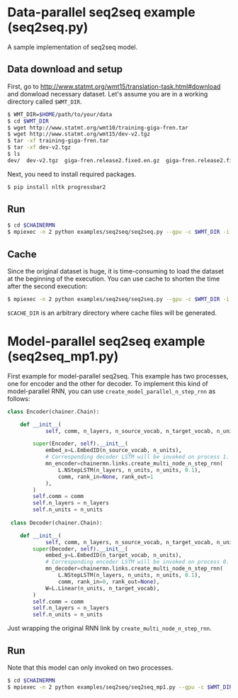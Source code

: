 # Data-parallel seq2seq example (seq2seq.py)

A sample implementation of seq2seq model.

## Data download and setup

First, go to http://www.statmt.org/wmt15/translation-task.html#download and donwload necessary dataset.
Let's assume you are in a working directory called `$WMT_DIR`.

```bash
$ WMT_DIR=$HOME/path/to/your/data
$ cd $WMT_DIR
$ wget http://www.statmt.org/wmt10/training-giga-fren.tar
$ wget http://www.statmt.org/wmt15/dev-v2.tgz
$ tar -xf training-giga-fren.tar
$ tar -xf dev-v2.tgz
$ ls 
dev/  dev-v2.tgz  giga-fren.release2.fixed.en.gz  giga-fren.release2.fixed.fr.gz  training-giga-fren.tar

```

Next, you need to install required packages.

```bash
$ pip install nltk progressbar2
```

## Run

```bash
$ cd $CHAINERMN
$ mpiexec -n 2 python examples/seq2seq/seq2seq.py --gpu -c $WMT_DIR -i $WMT_DIR --out result.tmp
```

## Cache

Since the original dataset is huge, it is time-consuming to load the dataset at the beginning of the execution.
You can use cache to shorten the time after the second execution:

```bash
$ mpiexec -n 2 python examples/seq2seq/seq2seq.py --gpu -c $WMT_DIR -i $WMT_DIR --out result.tmp --cache $CACHE_DIR
```

`$CACHE_DIR` is an arbitrary directory where cache files will be generated.

# Model-parallel seq2seq example (seq2seq\_mp1.py)

First example for model-parallel seq2seq.
This example has two processes, one for encoder and the other for decoder.
To implement this kind of model-parallel RNN, you can use `create_model_parallel_n_step_rnn` as follows:

```python
class Encoder(chainer.Chain):

    def __init__(
            self, comm, n_layers, n_source_vocab, n_target_vocab, n_units):

        super(Encoder, self).__init__(
            embed_x=L.EmbedID(n_source_vocab, n_units),
            # Corresponding decoder LSTM will be invoked on process 1.
            mn_encoder=chainermn.links.create_multi_node_n_step_rnn(
                L.NStepLSTM(n_layers, n_units, n_units, 0.1),
                comm, rank_in=None, rank_out=1
            ),
        )
        self.comm = comm
        self.n_layers = n_layers
        self.n_units = n_units
        
 class Decoder(chainer.Chain):

    def __init__(
            self, comm, n_layers, n_source_vocab, n_target_vocab, n_units):
        super(Decoder, self).__init__(
            embed_y=L.EmbedID(n_target_vocab, n_units),
            # Corresponding encoder LSTM will be invoked on process 0.
            mn_decoder=chainermn.links.create_multi_node_n_step_rnn(
                L.NStepLSTM(n_layers, n_units, n_units, 0.1),
                comm, rank_in=0, rank_out=None),
            W=L.Linear(n_units, n_target_vocab),
        )
        self.comm = comm
        self.n_layers = n_layers
        self.n_units = n_units
```

Just wrapping the original RNN link by `create_multi_node_n_step_rnn`.

## Run

Note that this model can only invoked on two processes.

```bash
$ cd $CHAINERMN
$ mpiexec -n 2 python examples/seq2seq/seq2seq_mp1.py --gpu -c $WMT_DIR -i $WMT_DIR --out result.tmp
```
